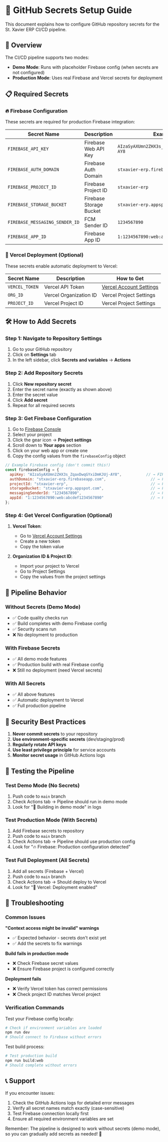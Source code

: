 # 🔧 GitHub Secrets Setup Guide

This document explains how to configure GitHub repository secrets for the St. Xavier ERP CI/CD pipeline.

## 🎯 Overview

The CI/CD pipeline supports two modes:
- **Demo Mode**: Runs with placeholder Firebase config (when secrets are not configured)
- **Production Mode**: Uses real Firebase and Vercel secrets for deployment

## 📋 Required Secrets

### 🔥 Firebase Configuration
These secrets are required for production Firebase integration:

| Secret Name | Description | Example |
|-------------|-------------|---------|
| `FIREBASE_API_KEY` | Firebase Web API Key | `AIzaSyAXUmn2ZHX3s_ZqaxDwqGYxiDmKJUj-AY8` |
| `FIREBASE_AUTH_DOMAIN` | Firebase Auth Domain | `stxavier-erp.firebaseapp.com` |
| `FIREBASE_PROJECT_ID` | Firebase Project ID | `stxavier-erp` |
| `FIREBASE_STORAGE_BUCKET` | Firebase Storage Bucket | `stxavier-erp.appspot.com` |
| `FIREBASE_MESSAGING_SENDER_ID` | FCM Sender ID | `1234567890` |
| `FIREBASE_APP_ID` | Firebase App ID | `1:1234567890:web:abcdef1234567890` |

### 🚀 Vercel Deployment (Optional)
These secrets enable automatic deployment to Vercel:

| Secret Name | Description | How to Get |
|-------------|-------------|------------|
| `VERCEL_TOKEN` | Vercel API Token | [Vercel Account Settings](https://vercel.com/account/tokens) |
| `ORG_ID` | Vercel Organization ID | Vercel Project Settings |
| `PROJECT_ID` | Vercel Project ID | Vercel Project Settings |

## 🛠️ How to Add Secrets

### Step 1: Navigate to Repository Settings
1. Go to your GitHub repository
2. Click on **Settings** tab
3. In the left sidebar, click **Secrets and variables** → **Actions**

### Step 2: Add Repository Secrets
1. Click **New repository secret**
2. Enter the secret name (exactly as shown above)
3. Enter the secret value
4. Click **Add secret**
5. Repeat for all required secrets

### Step 3: Get Firebase Configuration
1. Go to [Firebase Console](https://console.firebase.google.com/)
2. Select your project
3. Click the gear icon → **Project settings**
4. Scroll down to **Your apps** section
5. Click on your web app or create one
6. Copy the config values from the `firebaseConfig` object

```javascript
// Example Firebase config (don't commit this!)
const firebaseConfig = {
  apiKey: "AIzaSyAXUmn2ZHX3s_ZqaxDwqGYxiDmKJUj-AY8",           // → FIREBASE_API_KEY
  authDomain: "stxavier-erp.firebaseapp.com",                    // → FIREBASE_AUTH_DOMAIN
  projectId: "stxavier-erp",                                     // → FIREBASE_PROJECT_ID
  storageBucket: "stxavier-erp.appspot.com",                     // → FIREBASE_STORAGE_BUCKET
  messagingSenderId: "1234567890",                               // → FIREBASE_MESSAGING_SENDER_ID
  appId: "1:1234567890:web:abcdef1234567890"                     // → FIREBASE_APP_ID
};
```

### Step 4: Get Vercel Configuration (Optional)
1. **Vercel Token**:
   - Go to [Vercel Account Settings](https://vercel.com/account/tokens)
   - Create a new token
   - Copy the token value

2. **Organization ID & Project ID**:
   - Import your project to Vercel
   - Go to Project Settings
   - Copy the values from the project settings

## 🔄 Pipeline Behavior

### Without Secrets (Demo Mode)
- ✅ Code quality checks run
- ✅ Build completes with demo Firebase config  
- ✅ Security scans run
- ❌ No deployment to production

### With Firebase Secrets
- ✅ All demo mode features
- ✅ Production build with real Firebase config
- ❌ Still no deployment (need Vercel secrets)

### With All Secrets
- ✅ All above features
- ✅ Automatic deployment to Vercel
- ✅ Full production pipeline

## 🚨 Security Best Practices

1. **Never commit secrets** to your repository
2. **Use environment-specific secrets** (dev/staging/prod)
3. **Regularly rotate API keys**
4. **Use least privilege principle** for service accounts
5. **Monitor secret usage** in GitHub Actions logs

## 🧪 Testing the Pipeline

### Test Demo Mode (No Secrets)
1. Push code to `main` branch
2. Check Actions tab → Pipeline should run in demo mode
3. Look for "🔧 Building in demo mode" in logs

### Test Production Mode (With Secrets)
1. Add Firebase secrets to repository
2. Push code to `main` branch  
3. Check Actions tab → Pipeline should use production config
4. Look for "🔥 Firebase: Production configuration detected"

### Test Full Deployment (All Secrets)
1. Add all secrets (Firebase + Vercel)
2. Push code to `main` branch
3. Check Actions tab → Should deploy to Vercel
4. Look for "🚀 Vercel: Deployment enabled"

## 🐛 Troubleshooting

### Common Issues

**"Context access might be invalid" warnings**
- ✅ Expected behavior - secrets don't exist yet
- ✅ Add the secrets to fix warnings

**Build fails in production mode**
- ❌ Check Firebase secret values
- ❌ Ensure Firebase project is configured correctly

**Deployment fails**
- ❌ Verify Vercel token has correct permissions
- ❌ Check project ID matches Vercel project

### Verification Commands

Test your Firebase config locally:
```bash
# Check if environment variables are loaded
npm run dev
# Should connect to Firebase without errors
```

Test build process:
```bash
# Test production build
npm run build:web
# Should complete without errors
```

## 📞 Support

If you encounter issues:
1. Check the GitHub Actions logs for detailed error messages
2. Verify all secret names match exactly (case-sensitive)
3. Test Firebase connection locally first
4. Ensure all required environment variables are set

Remember: The pipeline is designed to work without secrets (demo mode), so you can gradually add secrets as needed! 🎯
